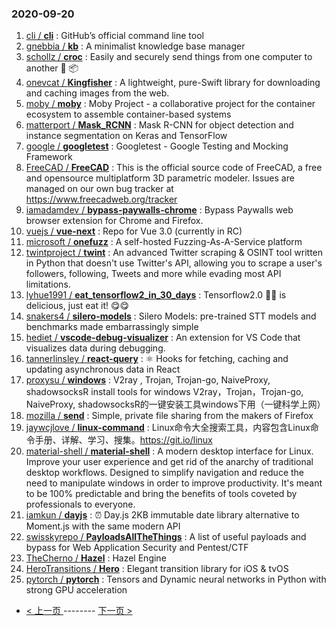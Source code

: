 ### 2020-09-20 
1. [
        cli /
**cli**](https://github.com/cli/cli) : GitHub’s official command line tool
1. [
        gnebbia /
**kb**](https://github.com/gnebbia/kb) : A minimalist knowledge base manager
1. [
        schollz /
**croc**](https://github.com/schollz/croc) : Easily and securely send things from one computer to another 🐊 📦
1. [
        onevcat /
**Kingfisher**](https://github.com/onevcat/Kingfisher) : A lightweight, pure-Swift library for downloading and caching images from the web.
1. [
        moby /
**moby**](https://github.com/moby/moby) : Moby Project - a collaborative project for the container ecosystem to assemble container-based systems
1. [
        matterport /
**Mask_RCNN**](https://github.com/matterport/Mask_RCNN) : Mask R-CNN for object detection and instance segmentation on Keras and TensorFlow
1. [
        google /
**googletest**](https://github.com/google/googletest) : Googletest - Google Testing and Mocking Framework
1. [
        FreeCAD /
**FreeCAD**](https://github.com/FreeCAD/FreeCAD) : This is the official source code of FreeCAD, a free and opensource multiplatform 3D parametric modeler. Issues are managed on our own bug tracker at https://www.freecadweb.org/tracker
1. [
        iamadamdev /
**bypass-paywalls-chrome**](https://github.com/iamadamdev/bypass-paywalls-chrome) : Bypass Paywalls web browser extension for Chrome and Firefox.
1. [
        vuejs /
**vue-next**](https://github.com/vuejs/vue-next) : Repo for Vue 3.0 (currently in RC)
1. [
        microsoft /
**onefuzz**](https://github.com/microsoft/onefuzz) : A self-hosted Fuzzing-As-A-Service platform
1. [
        twintproject /
**twint**](https://github.com/twintproject/twint) : An advanced Twitter scraping & OSINT tool written in Python that doesn't use Twitter's API, allowing you to scrape a user's followers, following, Tweets and more while evading most API limitations.
1. [
        lyhue1991 /
**eat_tensorflow2_in_30_days**](https://github.com/lyhue1991/eat_tensorflow2_in_30_days) : Tensorflow2.0 🍎🍊 is delicious, just eat it! 😋😋
1. [
        snakers4 /
**silero-models**](https://github.com/snakers4/silero-models) : Silero Models: pre-trained STT models and benchmarks made embarrassingly simple
1. [
        hediet /
**vscode-debug-visualizer**](https://github.com/hediet/vscode-debug-visualizer) : An extension for VS Code that visualizes data during debugging.
1. [
        tannerlinsley /
**react-query**](https://github.com/tannerlinsley/react-query) : ⚛️ Hooks for fetching, caching and updating asynchronous data in React
1. [
        proxysu /
**windows**](https://github.com/proxysu/windows) : V2ray , Trojan, Trojan-go, NaiveProxy, shadowsocksR install tools for windows V2ray，Trojan，Trojan-go, NaiveProxy, shadowsocksR的一键安装工具windows下用（一键科学上网）
1. [
        mozilla /
**send**](https://github.com/mozilla/send) : Simple, private file sharing from the makers of Firefox
1. [
        jaywcjlove /
**linux-command**](https://github.com/jaywcjlove/linux-command) : Linux命令大全搜索工具，内容包含Linux命令手册、详解、学习、搜集。https://git.io/linux
1. [
        material-shell /
**material-shell**](https://github.com/material-shell/material-shell) : A modern desktop interface for Linux. Improve your user experience and get rid of the anarchy of traditional desktop workflows. Designed to simplify navigation and reduce the need to manipulate windows in order to improve productivity. It's meant to be 100% predictable and bring the benefits of tools coveted by professionals to everyone.
1. [
        iamkun /
**dayjs**](https://github.com/iamkun/dayjs) : ⏰ Day.js 2KB immutable date library alternative to Moment.js with the same modern API
1. [
        swisskyrepo /
**PayloadsAllTheThings**](https://github.com/swisskyrepo/PayloadsAllTheThings) : A list of useful payloads and bypass for Web Application Security and Pentest/CTF
1. [
        TheCherno /
**Hazel**](https://github.com/TheCherno/Hazel) : Hazel Engine
1. [
        HeroTransitions /
**Hero**](https://github.com/HeroTransitions/Hero) : Elegant transition library for iOS & tvOS
1. [
        pytorch /
**pytorch**](https://github.com/pytorch/pytorch) : Tensors and Dynamic neural networks in Python with strong GPU acceleration 

- [ < 上一页 ](https://github.com/able8/github-trending-daily-record/blob/master/2020-09-19.md) -------- [ 下一页 > ](https://github.com/able8/github-trending-daily-record/blob/master/2020-09-21.md)